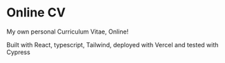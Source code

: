 # Online CV
My own personal Curriculum Vitae, Online!

Built with React, typescript, Tailwind, deployed with Vercel and tested with Cypress
